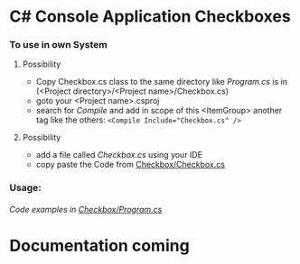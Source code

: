 # C# Console Application Checkboxes


### To use in own System
1. Possibility
    * Copy Checkbox.cs class to the same directory like _Program.cs_ is in (\<Project directory\>/\<Project name\>/Checkbox.cs)
    * goto your \<Project name\>.csproj 
    * search for _Compile_ and add in scope of this \<ItemGroup\> another tag like the others: ``<Compile Include="Checkbox.cs" />``
    
2. Possibility
    * add a file called _Checkbox.cs_ using your IDE
    * copy paste the Code from [Checkbox/Checkbox.cs](https://github.com/LarsVomMars/Checkboxes/blob/master/Checkbox/Checkbox.cs)

### Usage:
###### Code examples in [Checkbox/Program.cs](https://github.com/LarsVomMars/Checkboxes/blob/master/Checkbox/Program.cs)

# Documentation coming
